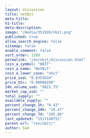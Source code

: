 ```yaml
---
layout: discussion
title: netBit
meta-title: 
h1-title: 
meta-description: 
image: "/media/351928/nbit.png"
published: true
allow_search_engine: false
sitemap: false
enable_comment: false
sort_order: 1309
permalink: "/en/nbit/discussion.html"
coin_a_symbol: "NBIT"
coin_a_name: "NetBit"
coin_a_lower_case: "nbit"
price_usd: "0.0351634"
price_btc: "0.00000299"
24h_volume_usd: "9823.75"
market_cap_usd: ""
total_supply: ""
available_supply: ""
percent_change_1h: "0.43"
percent_change_24h: "10.47"
percent_change_7d: "105.86"
last_updated: "1517140751"
parent-url: "/en/nbit/"
author: Sam
---
```



